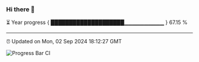 ### Hi there 👋

⏳ Year progress { ████████████████████▁▁▁▁▁▁▁▁▁▁ } 67.15 %

---

⏰ Updated on Mon, 02 Sep 2024 18:12:27 GMT

![Progress Bar CI](https://github.com/Shyam-Makwana/GitHub-Actions-Demo/workflows/Progress%20Bar%20CI/badge.svg)
